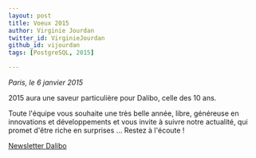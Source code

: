 ```yaml
---
layout: post
title: Voeux 2015
author: Virginie Jourdan
twitter_id: VirginieJourdan   
github_id: vijourdan
tags: [PostgreSQL, 2015]

---
```

*Paris, le 6 janvier 2015*

2015 aura une saveur particulière pour Dalibo, celle des 10 ans.

<!--MORE-->

Toute l'équipe vous souhaite une très belle année, libre, généreuse en innovations et développements et vous invite à suivre notre actualité, qui promet d'être riche en surprises ...
Restez à l'écoute ! 

[Newsletter Dalibo](http://dalibo.us6.list-manage.com/subscribe?u=1c10ff1ff8&id=0f138e24f0)
